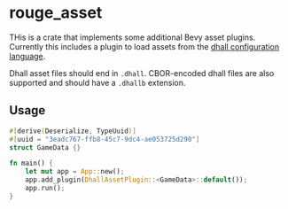 # rouge_asset

THis is a crate that implements some additional Bevy asset plugins. Currently
this includes a plugin to load assets from the [dhall configuration
language](https://dhall-lang.org/).

Dhall asset files should end in `.dhall`. CBOR-encoded dhall files are also
supported and should have a `.dhallb` extension.

## Usage

```rust
#[derive(Deserialize, TypeUuid)]
#[uuid = "3eadc767-ffb8-45c7-9dc4-ae053725d290"]
struct GameData {}

fn main() {
    let mut app = App::new();
    app.add_plugin(DhallAssetPlugin::<GameData>::default());
    app.run();
}
```